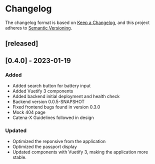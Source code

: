 # Changelog

The changelog format is based on [Keep a Changelog](https://keepachangelog.com/en/1.0.0/), and this project adheres to [Semantic Versioning](https://semver.org/spec/v2.0.0.html).

## [released]

## [0.4.0] - 2023-01-19
### Added
- Added search button for battery input
- Added Vuetify 3 components
- Added backend initial deployment and health check
- Backend version 0.0.5-SNAPSHOT
- Fixed frontend bugs found in version 0.3.0
- Mock 404 page
- Catena-X Guidelines followed in design

### Updated
- Optimized the reponsive from the application
- Optimized the passport display
- Updated components with Vuetify 3, making the application more stable. 
